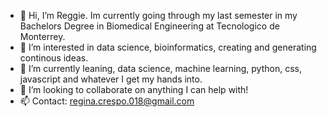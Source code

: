 - 👋 Hi, I’m Reggie. Im currently going through my last semester in my Bachelors Degree in Biomedical Engineering at Tecnologico de Monterrey.
- 👀 I’m interested in data science, bioinformatics, creating and generating continous ideas.
- 🌱 I’m currently leaning, data science, machine learning, python, css, javascript and whatever I get my hands into.
- 💞️ I’m looking to collaborate on anything I can help with!
- 📫 Contact: regina.crespo.018@gmail.com

<!---
ReggieScript/ReggieScript is a ✨ special ✨ repository because its `README.md` (this file) appears on your GitHub profile.
You can click the Preview link to take a look at your changes.
--->
